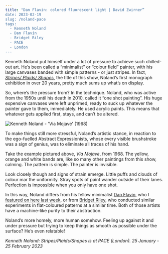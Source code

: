 ```yaml
---
title: "Dan Flavin: colored fluorescent light | David Zwirner”
date: 2023-02-19
slug: /noland-pace
tags:
  - Kenneth Noland
  - Dan Flavin
  - Bridget Riley
  - PACE
  - London
---
```


Kenneth Noland put himself under a lot of pressure to achieve such chilled-out art. He’s been called a “minimalist” or “colour field” painter, with his large canvases banded with simple patterns - or just stripes. In fact, [*Stripes/ Plaids/ Shapes*](https://www.pacegallery.com/exhibitions/kenneth-noland-stripes-plaids-shapes/), the title of this show, Noland’s first monograph exhibition in over 20 years, pretty much sums up what’s on display.

So, where’s the pressure from? In the technique. Noland, who was active from the 1950s until his death in 2010, called it “one shot painting”. His huge expensive canvases were left unprimed, ready to suck up whatever the painter gave to them, immediately. He used acrylic paints. This means that whatever gets applied first, stays, and can’t be altered.

![Kenneth Noland - 'Via Mojave' (1968)](/noland-pace-1.jpg)

To make things still more stressful, Noland’s artistic stance, in reaction to the ego-fuelled Abstract Expressionists, whose every visible brushstroke was a sign of genius, was to eliminate all traces of his hand.

Take the example pictured above, *Via Mojave*, from 1968. The yellow, orange and white bands are, like so many other paintings from this show, calming. The pattern is simple. The painter is invisible.

Look closely though and signs of strain emerge. Little puffs and clouds of colour mar the uniformity. Stray spots of paint wander outside of their lanes. Perfection is impossible when you only have one shot.

In this way, Noland differs from his fellow minimalist [Dan Flavin](/tags/dan-flavin), who I [featured on here last week](/flavin-zwirner), or from [Bridget Riley](/tags/dan-flavin), who conducted similar experiments in flat-coloured patterns at a similar time. Both of those artists have a machine-like purity to their abstraction.

Noland’s more homely, more human somehow. Feeling up against it and under pressure but trying to keep things as smooth as possible under the surface? He’s even relatable!

*Kenneth Noland: Stripes/Plaids/Shapes is at PACE (London). 25 January - 25 February 2023*
